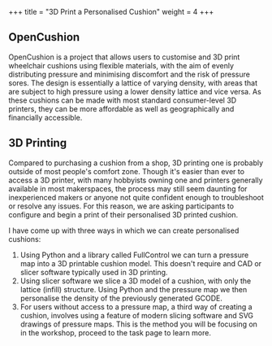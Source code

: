 +++
title = "3D Print a Personalised Cushion"
weight = 4
+++

## OpenCushion
OpenCushion is a project that allows users to customise and 3D print wheelchair cushions using flexible materials, with the aim of evenly distributing pressure and minimising discomfort and the risk of pressure sores. The design is essentially a lattice of varying density, with areas that are subject to high pressure using a lower density lattice and vice versa. As these cushions can be made with most standard consumer-level 3D printers, they can be more affordable as well as geographically and financially accessible.

## 3D Printing
Compared to purchasing a cushion from a shop, 3D printing one is probably outside of most people's comfort zone. Though it's easier than ever to access a 3D printer, with many hobbyists owning one and printers generally available in most makerspaces, the process may still seem daunting for inexperienced makers or anyone not quite confident enough to troubleshoot or resolve any issues. For this reason, we are asking participants to configure and begin a print of their personalised 3D printed cushion.

I have come up with three ways in which we can create personalised cushions:
1. Using Python and a library called FullControl we can turn a pressure map into a 3D printable cushion model. This doesn't require and CAD or slicer software typically used in 3D printing.
2. Using slicer software we slice a 3D model of a cushion, with only the lattice (infill) structure. Using Python and the pressure map we then personalise the density of the previously generated GCODE.
3. For users without access to a pressure map, a third way of creating a cushion, involves using a feature of modern slicing software and SVG drawings of pressure maps. This is the method you will be focusing on in the workshop, proceed to the task page to learn more.